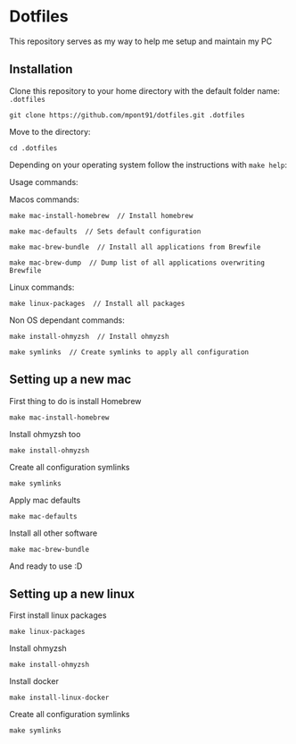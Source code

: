 # Dotfiles
This repository serves as my way to help me setup and maintain my PC

## Installation
Clone this repository to your home directory with the default folder name: `.dotfiles`

```shell
git clone https://github.com/mpont91/dotfiles.git .dotfiles
```

Move to the directory:
```shell
cd .dotfiles
```

Depending on your operating system follow the instructions with `make help`:

Usage commands:

Macos commands:

```
make mac-install-homebrew  // Install homebrew
```

```
make mac-defaults  // Sets default configuration
```

```
make mac-brew-bundle  // Install all applications from Brewfile
```

```
make mac-brew-dump  // Dump list of all applications overwriting Brewfile
```

Linux commands:
```
make linux-packages  // Install all packages
```

Non OS dependant commands:
```
make install-ohmyzsh  // Install ohmyzsh
```
```
make symlinks  // Create symlinks to apply all configuration
```


## Setting up a new mac

First thing to do is install Homebrew

```
make mac-install-homebrew
```

Install ohmyzsh too

```
make install-ohmyzsh
```

Create all configuration symlinks

```
make symlinks
```

Apply mac defaults

```
make mac-defaults
```

Install all other software

```
make mac-brew-bundle
```

And ready to use :D

## Setting up a new linux

First install linux packages

```
make linux-packages
```

Install ohmyzsh

```
make install-ohmyzsh
```

Install docker

```
make install-linux-docker
```

Create all configuration symlinks

```
make symlinks
```